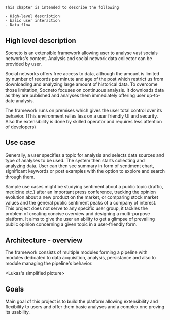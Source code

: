 ```
This chapter is intended to describe the following

- High-level description
- basic user interaction
- Data flow
```

## High level description

Socneto is an extensible framework allowing user to analyse vast socials networks's content. Analysis and social network data collector can be provided by user. 

Social networks offers free access to data, although the amount is limited by number of records per minute and age of the post which restrict us from downloading and analyzing large amount of historical data. To overcome those limitation, Socneto focuses on continuous analysis. It downloads data as they are published and analyses them immediately offering user up-to-date analysis.

<pic1>

The framework runs on premises which gives the user total control over its behavior. (This environment relies less on a user friendly UI and security. Also the extensibility is done by skilled operator and requires less attention of developers)

## Use case 

Generally, a user specifies a topic for analysis and selects data sources and type of analyses to be used. The system then starts collecting and analyzing data. User can then see summary in form of sentiment chart, significant keywords or post examples with the option to explore and search through them. 

Sample use cases might be studying sentiment about a public topic (traffic, medicine etc.) after an important press conference, tracking the opinion evolution about a new product on the market, or comparing stock market values and the general public sentiment peaks of a company of interest. This project does not serve to any specific user group, it tackles the problem of creating concise overview and designing a multi-purpose platform. It aims to give the user an ability to get a glimpse of prevailing public opinion concerning a given topic in a user-friendly form.

## Architecture - overview 

The framework consists of multiple modules forming a pipeline with modules dedicated to data acquisition, analysis, persistance and also to module managing the pipeline's behavior.

<Lukas's simplified picture>




## Goals

Main goal of this project is to build the platform allowing extensibility and flexibility to users and offer them basic analyses and a complex one proving its usability.



